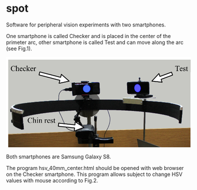 # spot
Software for peripheral vision experiments with two smartphones.

One smartphone is called Checker and is placed in the center of the primeter arc,
other smartphone is called Test and can move along the arc (see Fig.1).

![Fig.1 General view of the experiment setup](figs/fig_1.png)

Both smartphones are Samsung Galaxy S8.

The program hsv_40mm_center.html should be opened with web browser on the Checker smartphone.
This program allows subject to change HSV values with mouse according to Fig.2.

